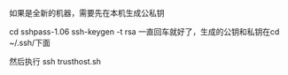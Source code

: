 如果是全新的机器，需要先在本机生成公私钥

cd sshpass-1.06
ssh-keygen  -t  rsa
一直回车就好了，生成的公钥和私钥在cd ~/.ssh/下面

然后执行
ssh trusthost.sh


